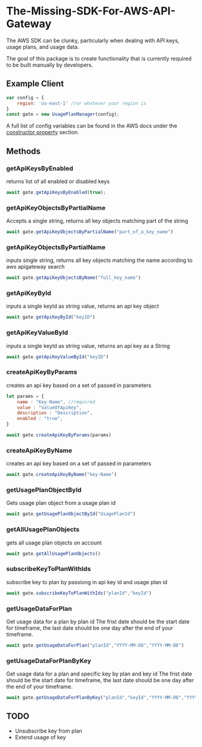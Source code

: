 
# The-Missing-SDK-For-AWS-API-Gateway

The AWS SDK can be clunky, particularly when dealing with API keys, usage plans, and usage data.

The goal of this package is to create functionality that is currently required to be built manually by developers.

## Example Client
```javascript
var config = {
    region: 'us-east-1' //or whatever your region is 
}
const gate = new UsagePlanManager(config);
```

A full list of config variables can be found in the AWS docs under the [constructor property](https://docs.aws.amazon.com/AWSJavaScriptSDK/latest/AWS/APIGateway.html#constructor-property) section.




## Methods

### getApiKeysByEnabled
returns list of all enabled or disabled keys

```javascript
await gate.getApiKeysByEnabled(true);
```

### getApiKeyObjectsByPartialName
Accepts a single string, returns all key objects matching part of the string

```javascript
await gate.getApiKeyObjectsByPartialName("part_of_a_key_name")
```

### getApiKeyObjectsByPartialName
 inputs single string, returns all key objects matching the name according to aws apigateway search

```javascript
await gate.getApiKeyObjectsByName("full_key_name")
```

### getApiKeyById
inputs a single keyId as string value, returns an api key object

```javascript
await gate.getApiKeyById("keyID")
```


### getApiKeyValueById
inputs a single keyId as string value, returns an api key as a String

```javascript
await gate.getApiKeyValueById("keyID")
```

### createApiKeyByParams
creates an api key based on a set of passed in parameters

```javascript
let params = {
    name : "Key-Name", //required
    value : "ValueOfApiKey",
    description : "Description",
    enabled : "true",
}

await gate.createApiKeyByParams(params)
```

### createApiKeyByName
creates an api key based on a set of passed in parameters

```javascript
await gate.createApiKeyByName("key-Name")
```

### getUsagePlanObjectById
Gets usage plan object from a usage plan id

```javascript
await gate.getUsagePlanObjectById("UsagePlanId")
```

### getAllUsagePlanObjects
gets all usage plan objects on account

```javascript
await gate.getAllUsagePlanObjects()
```

### subscribeKeyToPlanWithIds
subscribe key to plan by passiong in api key id and usage plan id 

```javascript
await gate.subscribeKeyToPlanWithIds("planId","keyId")
```

### getUsageDataForPlan
Get usage data for a plan by plan id
The frist date should be the start date for timeframe, the last date should be one day after the end of your timeframe.

```javascript
await gate.getUsageDataForPlan("planId","YYYY-MM-DD","YYYY-MM-DD")
```

### getUsageDataForPlanByKey
Get usage data for a plan and specific key by plan and key id
The frist date should be the start date for timeframe, the last date should be one day after the end of your timeframe.

```javascript
await gate.getUsageDataForPlanByKey("planId","keyId","YYYY-MM-DD","YYYY-MM-DD")
```




## TODO

* Unsubscribe key from plan
* Extend usage of key


